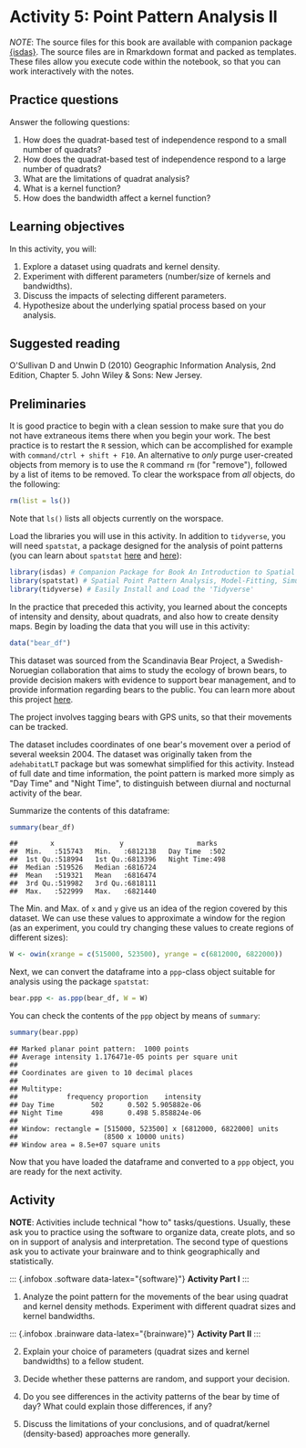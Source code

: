 # Activity 5: Point Pattern Analysis II

*NOTE*: The source files for this book are available with companion package [{isdas}](https://paezha.github.io/isdas/). The source files are in Rmarkdown format and packed as templates. These files allow you execute code within the notebook, so that you can work interactively with the notes. 

## Practice questions

Answer the following questions:

1. How does the quadrat-based test of independence respond to a small number of quadrats?
2. How does the quadrat-based test of independence respond to a large number of quadrats?
3. What are the limitations of quadrat analysis?
4. What is a kernel function?
5. How does the bandwidth affect a kernel function?

## Learning objectives

In this activity, you will:

1. Explore a dataset using quadrats and kernel density.
2. Experiment with different parameters (number/size of kernels and bandwidths).
3. Discuss the impacts of selecting different parameters.
4. Hypothesize about the underlying spatial process based on your analysis.

## Suggested reading

O'Sullivan D and Unwin D (2010) Geographic Information Analysis, 2nd Edition, Chapter 5. John Wiley & Sons: New Jersey.

## Preliminaries

It is good practice to begin with a clean session to make sure that you do not have extraneous items there when you begin your work. The best practice is to restart the `R` session, which can be accomplished for example with `command/ctrl + shift + F10`. An alternative to _only_ purge user-created objects from memory is to use the `R` command `rm` (for "remove"), followed by a list of items to be removed. To clear the workspace from _all_ objects, do the following:

``` r
rm(list = ls())
```

Note that `ls()` lists all objects currently on the worspace.

Load the libraries you will use in this activity. In addition to `tidyverse`, you will need `spatstat`, a package designed for the analysis of point patterns (you can learn about `spatstat` [here](https://cran.r-project.org/web/packages/spatstat/vignettes/getstart.pdf) and [here](http://spatstat.org/resources/spatstatJSSpaper.pdf)):

``` r
library(isdas) # Companion Package for Book An Introduction to Spatial Data Analysis and Statistics
library(spatstat) # Spatial Point Pattern Analysis, Model-Fitting, Simulation, Tests
library(tidyverse) # Easily Install and Load the 'Tidyverse'
```

In the practice that preceded this activity, you learned about the concepts of intensity and density, about quadrats, and also how to create density maps. 
Begin by loading the data that you will use in this activity:

``` r
data("bear_df")
```

This dataset was sourced from the Scandinavia Bear Project, a Swedish-Noruegian collaboration that aims to study the ecology of brown bears, to provide decision makers with evidence to support bear management, and to provide information regarding bears to the public. You can learn more about this project [here](http://bearproject.info/about-the-project/).

The project involves tagging bears with GPS units, so that their movements can be tracked.

The dataset includes coordinates of one bear's movement over a period of several weeksin 2004. The dataset was originally taken from the `adehabitatLT` package but was somewhat simplified for this activity. Instead of full date and time information, the point pattern is marked more simply as "Day Time" and "Night Time", to distinguish between diurnal and nocturnal activity of the bear.

Summarize the contents of this dataframe:

``` r
summary(bear_df)
```

```
##        x                y                  marks    
##  Min.   :515743   Min.   :6812138   Day Time  :502  
##  1st Qu.:518994   1st Qu.:6813396   Night Time:498  
##  Median :519526   Median :6816724                   
##  Mean   :519321   Mean   :6816474                   
##  3rd Qu.:519982   3rd Qu.:6818111                   
##  Max.   :522999   Max.   :6821440
```

The Min. and Max. of `x` and `y` give us an idea of the region covered by this dataset. We can use these values to approximate a window for the region (as an experiment, you could try changing these values to create regions of different sizes):

``` r
W <- owin(xrange = c(515000, 523500), yrange = c(6812000, 6822000))
```

Next, we can convert the dataframe into a `ppp`-class object suitable for analysis using the package `spatstat`:

``` r
bear.ppp <- as.ppp(bear_df, W = W)
```

You can check the contents of the `ppp` object by means of `summary`:

``` r
summary(bear.ppp)
```

```
## Marked planar point pattern:  1000 points
## Average intensity 1.176471e-05 points per square unit
## 
## Coordinates are given to 10 decimal places
## 
## Multitype:
##            frequency proportion    intensity
## Day Time         502      0.502 5.905882e-06
## Night Time       498      0.498 5.858824e-06
## 
## Window: rectangle = [515000, 523500] x [6812000, 6822000] units
##                     (8500 x 10000 units)
## Window area = 8.5e+07 square units
```

Now that you have loaded the dataframe and converted to a `ppp` object, you are ready for the next activity.

## Activity

**NOTE**: Activities include technical "how to" tasks/questions. Usually, these ask you to practice using the software to organize data, create plots, and so on in support of analysis and interpretation. The second type of questions ask you to activate your brainware and to think geographically and statistically.

::: {.infobox .software data-latex="{software}"}
**Activity Part I**
:::

1. Analyze the point pattern for the movements of the bear using quadrat and kernel density methods. Experiment with different quadrat sizes and kernel bandwidths. 

::: {.infobox .brainware data-latex="{brainware}"}
**Activity Part II**
:::

2. Explain your choice of parameters (quadrat sizes and kernel bandwidths) to a fellow student.

3. Decide whether these patterns are random, and support your decision.

4. Do you see differences in the activity patterns of the bear by time of day? What could explain those differences, if any? 

5. Discuss the limitations of your conclusions, and of quadrat/kernel (density-based) approaches more generally.

